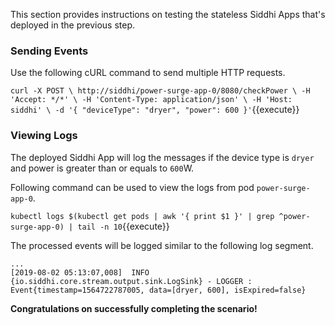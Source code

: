 This section provides instructions on testing the stateless Siddhi Apps that's deployed in the previous step.

### Sending Events 

Use the following cURL command to send multiple HTTP requests. 

`
    curl -X POST \
    http://siddhi/power-surge-app-0/8080/checkPower \
    -H 'Accept: */*' \
    -H 'Content-Type: application/json' \
    -H 'Host: siddhi' \
    -d '{
          "deviceType": "dryer",
          "power": 600
        }'
`{{execute}}

### Viewing Logs 

The deployed Siddhi App will log the messages if the device type is `dryer` and power is greater than or equals to `600`W.

Following command can be used to view the logs from pod `power-surge-app-0`. 

`kubectl logs $(kubectl get pods | awk '{ print $1 }' | grep ^power-surge-app-0) | tail -n 10`{{execute}}

The processed events will be logged similar to the following log segment.

```
...
[2019-08-02 05:13:07,008]  INFO {io.siddhi.core.stream.output.sink.LogSink} - LOGGER : Event{timestamp=1564722787005, data=[dryer, 600], isExpired=false}
```

**Congratulations on successfully completing the scenario!**